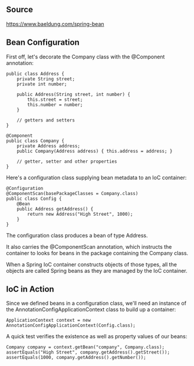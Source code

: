 ## Source
https://www.baeldung.com/spring-bean

## Bean Configuration
First off, let's decorate the Company class with the @Component annotation:
```
public class Address {
    private String street;
    private int number;
 
    public Address(String street, int number) {
        this.street = street;
        this.number = number;
    }
 
    // getters and setters
}

@Component
public class Company {
    private Address address;
    public Company(Address address) { this.address = address; }

    // getter, setter and other properties
}
```  
Here's a configuration class supplying bean metadata to an IoC container:  
```
@Configuration
@ComponentScan(basePackageClasses = Company.class)
public class Config {
    @Bean
    public Address getAddress() {
        return new Address("High Street", 1000);
    }
}
```

The configuration class produces a bean of type Address.  
 
It also carries the @ComponentScan annotation, which instructs the container to looks for beans in the package containing the Company class.  

When a Spring IoC container constructs objects of those types, all the objects are called Spring beans as they are managed by the IoC container.  


## IoC in Action
Since we defined beans in a configuration class, we'll need an instance of the AnnotationConfigApplicationContext class to build up a container:
```
ApplicationContext context = new AnnotationConfigApplicationContext(Config.class);
```
A quick test verifies the existence as well as property values of our beans:
```
Company company = context.getBean("company", Company.class);
assertEquals("High Street", company.getAddress().getStreet());
assertEquals(1000, company.getAddress().getNumber());
 ```